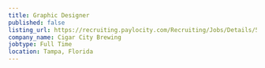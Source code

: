 ```yaml
---
title: Graphic Designer
published: false
listing_url: https://recruiting.paylocity.com/Recruiting/Jobs/Details/546325
company_name: Cigar City Brewing
jobtype: Full Time
location: Tampa, Florida
---
```


